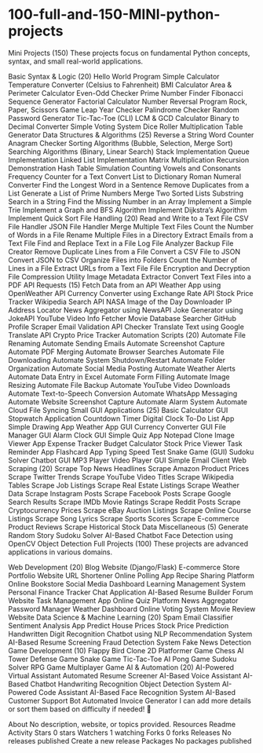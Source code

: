 # 100-full-and-150-MINI-python-projects
Mini Projects (150)
These projects focus on fundamental Python concepts, syntax, and small real-world applications.

Basic Syntax & Logic (20)
Hello World Program
Simple Calculator
Temperature Converter (Celsius to Fahrenheit)
BMI Calculator
Area & Perimeter Calculator
Even-Odd Checker
Prime Number Finder
Fibonacci Sequence Generator
Factorial Calculator
Number Reversal Program
Rock, Paper, Scissors Game
Leap Year Checker
Palindrome Checker
Random Password Generator
Tic-Tac-Toe (CLI)
LCM & GCD Calculator
Binary to Decimal Converter
Simple Voting System
Dice Roller
Multiplication Table Generator
Data Structures & Algorithms (25)
Reverse a String
Word Counter
Anagram Checker
Sorting Algorithms (Bubble, Selection, Merge Sort)
Searching Algorithms (Binary, Linear Search)
Stack Implementation
Queue Implementation
Linked List Implementation
Matrix Multiplication
Recursion Demonstration
Hash Table Simulation
Counting Vowels and Consonants
Frequency Counter for a Text
Convert List to Dictionary
Roman Numeral Converter
Find the Longest Word in a Sentence
Remove Duplicates from a List
Generate a List of Prime Numbers
Merge Two Sorted Lists
Substring Search in a String
Find the Missing Number in an Array
Implement a Simple Trie
Implement a Graph and BFS Algorithm
Implement Dijkstra’s Algorithm
Implement Quick Sort
File Handling (20)
Read and Write to a Text File
CSV File Handler
JSON File Handler
Merge Multiple Text Files
Count the Number of Words in a File
Rename Multiple Files in a Directory
Extract Emails from a Text File
Find and Replace Text in a File
Log File Analyzer
Backup File Creator
Remove Duplicate Lines from a File
Convert a CSV File to JSON
Convert JSON to CSV
Organize Files into Folders
Count the Number of Lines in a File
Extract URLs from a Text File
File Encryption and Decryption
File Compression Utility
Image Metadata Extractor
Convert Text Files into a PDF
API Requests (15)
Fetch Data from an API
Weather App using OpenWeather API
Currency Converter using Exchange Rate API
Stock Price Tracker
Wikipedia Search API
NASA Image of the Day Downloader
IP Address Locator
News Aggregator using NewsAPI
Joke Generator using JokeAPI
YouTube Video Info Fetcher
Movie Database Searcher
GitHub Profile Scraper
Email Validation API Checker
Translate Text using Google Translate API
Crypto Price Tracker
Automation Scripts (20)
Automate File Renaming
Automate Sending Emails
Automate Screenshot Capture
Automate PDF Merging
Automate Browser Searches
Automate File Downloading
Automate System Shutdown/Restart
Automate Folder Organization
Automate Social Media Posting
Automate Weather Alerts
Automate Data Entry in Excel
Automate Form Filling
Automate Image Resizing
Automate File Backup
Automate YouTube Video Downloads
Automate Text-to-Speech Conversion
Automate WhatsApp Messaging
Automate Website Screenshot Capture
Automate Alarm System
Automate Cloud File Syncing
Small GUI Applications (25)
Basic Calculator GUI
Stopwatch Application
Countdown Timer
Digital Clock
To-Do List App
Simple Drawing App
Weather App GUI
Currency Converter GUI
File Manager GUI
Alarm Clock GUI
Simple Quiz App
Notepad Clone
Image Viewer App
Expense Tracker
Budget Calculator
Stock Price Viewer
Task Reminder App
Flashcard App
Typing Speed Test
Snake Game (GUI)
Sudoku Solver
Chatbot GUI
MP3 Player
Video Player GUI
Simple Email Client
Web Scraping (20)
Scrape Top News Headlines
Scrape Amazon Product Prices
Scrape Twitter Trends
Scrape YouTube Video Titles
Scrape Wikipedia Tables
Scrape Job Listings
Scrape Real Estate Listings
Scrape Weather Data
Scrape Instagram Posts
Scrape Facebook Posts
Scrape Google Search Results
Scrape IMDb Movie Ratings
Scrape Reddit Posts
Scrape Cryptocurrency Prices
Scrape eBay Auction Listings
Scrape Online Course Listings
Scrape Song Lyrics
Scrape Sports Scores
Scrape E-commerce Product Reviews
Scrape Historical Stock Data
Miscellaneous (5)
Generate Random Story
Sudoku Solver
AI-Based Chatbot
Face Detection using OpenCV
Object Detection
Full Projects (100)
These projects are advanced applications in various domains.

Web Development (20)
Blog Website (Django/Flask)
E-commerce Store
Portfolio Website
URL Shortener
Online Polling App
Recipe Sharing Platform
Online Bookstore
Social Media Dashboard
Learning Management System
Personal Finance Tracker
Chat Application
AI-Based Resume Builder
Forum Website
Task Management App
Online Quiz Platform
News Aggregator
Password Manager
Weather Dashboard
Online Voting System
Movie Review Website
Data Science & Machine Learning (20)
Spam Email Classifier
Sentiment Analysis App
Predict House Prices
Stock Price Prediction
Handwritten Digit Recognition
Chatbot using NLP
Recommendation System
AI-Based Resume Screening
Fraud Detection System
Fake News Detection
Game Development (10)
Flappy Bird Clone
2D Platformer Game
Chess AI
Tower Defense Game
Snake Game
Tic-Tac-Toe AI
Pong Game
Sudoku Solver
RPG Game
Multiplayer Game
AI & Automation (20)
AI-Powered Virtual Assistant
Automated Resume Screener
AI-Based Voice Assistant
AI-Based Chatbot
Handwriting Recognition
Object Detection System
AI-Powered Code Assistant
AI-Based Face Recognition System
AI-Based Customer Support Bot
Automated Invoice Generator
I can add more details or sort them based on difficulty if needed! 🚀

About
No description, website, or topics provided.
Resources
 Readme
 Activity
Stars
 0 stars
Watchers
 1 watching
Forks
 0 forks
Releases
No releases published
Create a new release
Packages
No packages published
